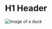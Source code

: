 # H1 Header 
![Image of a duck](https://cdn.pixabay.com/photo/2025/10/02/10/07/duck-9868154_1280.jpg)
